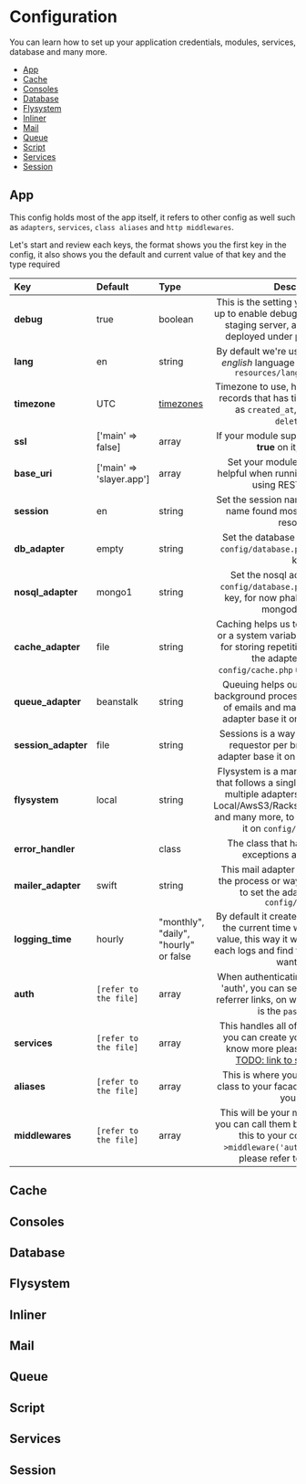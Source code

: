 # Configuration
You can learn how to set up your application credentials, modules, services, database and many more.

- [App](#app)
- [Cache](#cache)
- [Consoles](#consoles)
- [Database](#database)
- [Flysystem](#flysystem)
- [Inliner](#inliner)
- [Mail](#mail)
- [Queue](#queue)
- [Script](#script)
- [Services](#services)
- [Session](#session)


<a name="app"></a>
## App
This config holds most of the app itself, it refers to other config as well such as ``adapters``, ``services``, ``class aliases`` and ``http middlewares``.

Let's start and review each keys, the format shows you the first key in the config, it also shows you the default and current value of that key and the type required

| Key                 | Default                       | Type                                                       | Description
| :------------------ | :---------------------------- | :--------------------------------------------------------- | :----------------------------------------------------------------------------------------------------------------------------------------------------------------------------------------------------------------------------------: |
| **debug**           | true                          | boolean                                                    | This is the setting you will need to set-up to enable debugging on your local or staging server, and disable it when deployed under production server.                                                                               |
| **lang**            | en                            | string                                                     | By default we're using **en** that refers to *english* language in which located at ``resources/lang/<folder name>``                                                                                                                 |
| **timezone**        | UTC                           | [timezones](http://php.net/manual/en/timezones.php)        | Timezone to use, helpful when creating records that has timestamp on it such as ``created_at``, ``updated_at`` and ``deleted_at``.                                                                                                   |
| **ssl**             | ['main' => false]             | array                                                      | If your module supports ssl, then apply **true** on it, else **false**                                                                                                                                                               |
| **base_uri**        | ['main' => 'slayer.app']      | array                                                      | Set your module's base uri, this is helpful when running command line or using RESTful request                                                                                                                                       |
| **session**         | en                            | string                                                     | Set the session name, this refers to the name found most of the browser's resources                                                                                                                                                  |
| **db_adapter**      | empty                         | string                                                     | Set the database adapter, base it on ``config/database.php`` under ***adapters*** key                                                                                                                                                |
| **nosql_adapter**   | mongo1                        | string                                                     | Set the nosql adapter, base it on ``config/database.php`` under ***adapters*** key, for now phalcon only supports mongodb for now                                                                                                    |
| **cache_adapter**   | file                          | string                                                     | Caching helps us to determine a global or a system variables; this is also used for storing repetitive sql query, to set the adapter, base it on ``config/cache.php`` under ***adapters*** key                                       |
| **queue_adapter**   | beanstalk                     | string                                                     | Queuing helps our system to handle background processes such as sending of emails and many more, to set the adapter base it on ``config/queue.php``                                                                                  |
| **session_adapter** | file                          | string                                                     | Sessions is a way to identify a unique requestor per browser, to set the adapter base it on ``config/session.php``                                                                                                                   |
| **flysystem**       | local                         | string                                                     | Flysystem is a manager or an instance that follows a single interface of all this multiple adapters/services such as Local/AwsS3/Rackspace/Dropbox/Copy and many more, to set the adapter base it on ``config/flysystem.php``        |
| **error_handler**   | <refer to the file>           | class                                                      | The class that handles the thrown exceptions and fatal errors                                                                                                                                                                        |
| **mailer_adapter**  | swift                         | string                                                     | This mail adapter is the one handling the process or way of sending emails, to set the adapter base it on ``config/mail.php``                                                                                                        |
| **logging_time**    | hourly                        | "monthly", "daily", "hourly" or false                      | By default it creates a log that appends the current time with the configured value, this way it will help you to divide each logs and find the specific time you want to tail                                                       |
| **auth**            | `[refer to the file]`         | array                                                      | When authenticating using the service 'auth', you can set the ``key`` to handler referrer links, on what ``model`` to use and is the ``password`` field                                                                              |
| **services**        | `[refer to the file]`         | array                                                      | This handles all of our dependencies, you can create your own service, to know more please refer to this link [TODO: link to service creation](#link)                                                                                |
| **aliases**         | `[refer to the file]`         | array                                                      | This is where you can apply an alias class to your facade class or any class you want                                                                                                                                                |
| **middlewares**     | `[refer to the file]`         | array                                                      | This will be your middleware classes, you can call them by adding a code like this to your controller ``$this->middleware('auth')``, to know more please refer to the controller                                                     |


<a name="cache"></a>
## Cache


<a name="consoles"></a>
## Consoles


<a name="database"></a>
## Database


<a name="flysystem"></a>
## Flysystem


<a name="inliner"></a>
## Inliner


<a name="mail"></a>
## Mail


<a name="queue"></a>
## Queue


<a name="script"></a>
## Script


<a name="services"></a>
## Services


<a name="session"></a>
## Session
